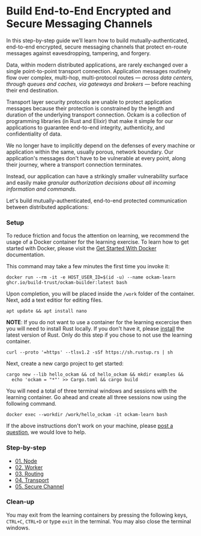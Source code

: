 # Build End-to-End Encrypted and Secure Messaging Channels

In this step-by-step guide we’ll learn how to build mutually-authenticated, end-to-end encrypted,
secure messaging channels that protect en-route messages against eavesdropping, tampering, and forgery.

Data, within modern distributed applications, are rarely exchanged over a single point-to-point
transport connection. Application messages routinely flow over complex, multi-hop, multi-protocol
routes — _across data centers, through queues and caches, via gateways and brokers_ — before reaching
their end destination.

Transport layer security protocols are unable to protect application messages because their protection
is constrained by the length and duration of the underlying transport connection. Ockam is a collection of
programming libraries (in Rust and Elixir) that make it simple for our applications to guarantee end-to-end
integrity, authenticity, and confidentiality of data.

We no longer have to implicitly depend on the defenses of every machine or application within the same,
usually porous, network boundary. Our application's messages don't have to be vulnerable at every point,
along their journey, where a transport connection terminates.

Instead, our application can have a strikingly smaller vulnerability surface and easily make
_granular authorization decisions about all incoming information and commands._

Let's build mutually-authenticated, end-to-end protected communication between distributed applications:

### Setup

To reduce friction and focus the attention on learning, we recommend the usage of a Docker container for the learning exercise. To learn how to get started with Docker, please visit the [Get Started With Docker](https://docs.docker.com/get-docker/) documentation. 

This command may take a few minutes the first time you invoke it:

```
docker run --rm -it -e HOST_USER_ID=$(id -u) --name ockam-learn  ghcr.io/build-trust/ockam-builder:latest bash
```

Upon completion, you will be placed inside the `/work` folder of the container. Next, add a text editior for editing files. 

```
apt update && apt install nano
```

**NOTE**: If you do not want to use a container for the learning excercise then you will need to install Rust locally. If you don't have it, please [install](https://www.rust-lang.org/tools/install) the latest version of Rust. Only do this step if you chose to not use the learning container.

```
curl --proto '=https' --tlsv1.2 -sSf https://sh.rustup.rs | sh
```

Next, create a new cargo project to get started:

```
cargo new --lib hello_ockam && cd hello_ockam && mkdir examples &&
  echo 'ockam = "*"' >> Cargo.toml && cargo build
```

You will need a total of three terminal windows and sessions with the learning container. Go ahead and create all three sessions now using the following command.

```
docker exec --workdir /work/hello_ockam -it ockam-learn bash
```

If the above instructions don't work on your machine, please
[post a question](https://github.com/build-trust/ockam/discussions/1642),
we would love to help.

### Step-by-step

<ul>
<li><a href="./get-started/01-node#readme">01. Node</a></li>
<li><a href="./get-started/02-worker#readme">02. Worker</a>
<li><a href="./get-started/03-routing#readme">03. Routing</a></li>
<li><a href="./get-started/04-transport#readme">04. Transport</a></li>
<li><a href="./get-started/05-secure-channel#readme">05. Secure Channel</a></li>
</ul>

<div style="display: none; visibility: hidden;">
<hr><b>Next:</b> <a href="./get-started/01-node#readme">01. Node</a>
</div>

### Clean-up

You may exit from the learning containers by pressing the following keys, `CTRL+C`, `CTRL+D` or type `exit` in the terminal. You may also close the terminal windows.